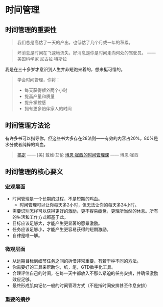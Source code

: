 # 时间管理

## 时间管理的重要性

> 我们总是高估了一天的产出，也低估了几个月或一年的积累。

> 坏消息是时间在飞速地流失，好消息是你是时间走向何处的驾驶员。
> ——美国科学家 尼古拉·特斯拉

我是在三十多岁才意识到人生并非短跑来着的，想来挺可惜的。

> 学会时间管理，你将：
> - 每天获得额外两个小时
> - 提高产量和质量
> - 提升掌控感
> - 拥有更多陪伴家人的时间

## 时间管理方法论

有许多书可以指导你，但这些书大多存在28法则——有效的内容占20%，80%是水分或者纯粹的鸡血。

> [搞定](https://book.douban.com/subject/26612471/) —— [美] 戴维·艾伦
> [博恩·崔西的时间管理课](https://book.douban.com/subject/26747778/) —— 博恩·崔西

## 时间管理的核心要义

### 宏观层面

- 时间管理是一个长期的过程，不是短期的鸡血。
  - 时间管理可以让你每天多2小时，但无法让你的每天多24小时。
- 需要识别怎样可以获得更好的激励，更不容易疲惫，更理所当然的休息。所有的生活和工作方式都基于此。
- 目标应该足够大，才能产生更显著的愿景激励。
- 任务应该足够小，才能产生更容易获得的短期激励。
- 自律是唯一解。

### 微观层面

- 从远期目标到细节任务之间的拆借非常重要，有若干种不同的方法。
- 你需要好的工具来帮助你，纸，笔，GTD数字化工具。
- 合理评估自己的时间，在每一天中都放入不那么紧迫的任务安排，并确保激励效应足够。
- 最终形成肌肉记忆一般的时间管理方式（不是指时间安排甚至作息安排）

### 重要的摘抄


